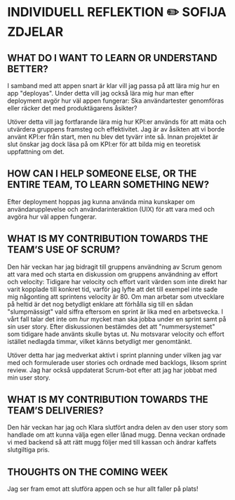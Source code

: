 # INDIVIDUELL REFLEKTION :pencil2: SOFIJA ZDJELAR

## WHAT DO I WANT TO LEARN OR UNDERSTAND BETTER?
I samband med att appen snart är klar vill jag passa på att lära mig hur en app "deployas". Under detta vill jag också lära mig hur man efter deployment avgör hur väl appen fungerar: Ska användartester genomföras eller räcker det med produktägarens åsikter?

Utöver detta vill jag fortfarande lära mig hur KPI:er används för att mäta och utvärdera gruppens framsteg och effektivitet. Jag är av åsikten att vi borde använt KPI:er från start, men nu blev det tyvärr inte så. Innan projektet är slut önskar jag dock läsa på om KPI:er för att bilda mig en teoretisk uppfattning om det. 

## HOW CAN I HELP SOMEONE ELSE, OR THE ENTIRE TEAM, TO LEARN SOMETHING NEW? 
Efter deployment hoppas jag kunna använda mina kunskaper om användarupplevelse och användarinteraktion (UIX) för att vara med och avgöra hur väl appen fungerar.    

## WHAT IS MY CONTRIBUTION TOWARDS THE TEAM’S USE OF SCRUM? 
Den här veckan har jag bidragit till gruppens användning av Scrum genom att vara med och starta en diskussion om gruppens användning av effort och velocity: Tidigare har velocity och effort varit värden som inte direkt har varit kopplade till konkret tid, varför jag lyfte att det till exempel inte sade mig någonting att sprintens velocity är 80. Om man arbetar som utvecklare på heltid är det nog betydligt enklare att förhålla sig till en sådan "slumpmässigt" vald siffra eftersom en sprint är lika med en arbetsvecka. I vårt fall talar det inte om *hur* mycket man ska jobba under en sprint samt på sin user story. Efter diskussionen bestämdes det att "nummersystemet" som tidigare hade använts skulle bytas ut. Nu motsvarar velocity och effort istället nedlagda timmar, vilket känns betydligt mer genomtänkt.  

Utöver detta har jag medverkat aktivt i sprint planning under vilken jag var med och formulerade user stories och ordnade med backlogs, liksom sprint review. Jag har också uppdaterat Scrum-bot efter att jag har jobbat med min user story. 

## WHAT IS MY CONTRIBUTION TOWARDS THE TEAM’S DELIVERIES? 
Den här veckan har jag och Klara slutfört andra delen av den user story som handlade om att kunna välja egen eller lånad mugg. Denna veckan ordnade vi med backend så att rätt mugg följer med till kassan och ändrar kaffets slutgiltiga pris. 

## THOUGHTS ON THE COMING WEEK
Jag ser fram emot att slutföra appen och se hur allt faller på plats!
